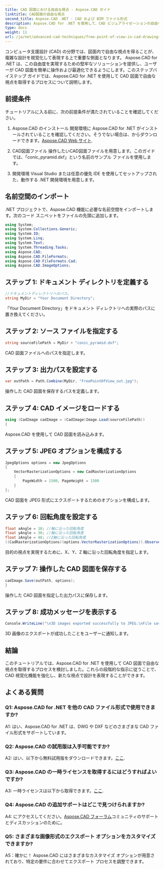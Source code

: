 ```yaml
---
title: CAD 図面における自由な視点 - Aspose.CAD ガイド
linktitle: CAD図面の自由な視点
second_title: Aspose.CAD .NET - CAD および BIM ファイル形式
description: Aspose.CAD for .NET を使用して、CAD ビジュアライゼーションの自由を体験してください。独自の視点を得るには、ステップバイステップのガイドに従ってください。
type: docs
weight: 11
url: /ja/net/advanced-cad-techniques/free-point-of-view-in-cad-drawings/
---
```

コンピュータ支援設計 (CAD) の分野では、図面内で自由な視点を得ることが、複雑な設計を視覚化して表現する上で重要な側面となります。 Aspose.CAD for .NET は、この自由度を実現するための堅牢なソリューションを提供し、ユーザーが CAD 図面を簡単に操作および最適化できるようにします。このステップバイステップ ガイドでは、Aspose.CAD for .NET を使用して CAD 図面で自由な視点を取得するプロセスについて説明します。

## 前提条件

チュートリアルに入る前に、次の前提条件が満たされていることを確認してください。

1. Aspose.CAD のインストール
開発環境に Aspose.CAD for .NET がインストールされていることを確認してください。そうでない場合は、からダウンロードできます。[Aspose.CAD Web サイト](https://releases.aspose.com/cad/net/).

2. CAD図面ファイル
操作したいCAD図面ファイルを用意します。このガイドでは、「conic_pyramid.dxf」という名前のサンプル ファイルを使用します。

3. 開発環境
Visual Studio または任意の優先 IDE を使用してセットアップされた、動作する .NET 開発環境を用意します。

## 名前空間のインポート

.NET プロジェクトで、Aspose.CAD 機能に必要な名前空間をインポートします。次のコード スニペットをファイルの先頭に追加します。

```csharp
using System;
using System.Collections.Generic;
using System.IO;
using System.Linq;
using System.Text;
using System.Threading.Tasks;
using Aspose.CAD;
using Aspose.CAD.FileFormats;
using Aspose.CAD.FileFormats.Cad;
using Aspose.CAD.ImageOptions;
```


## ステップ 1: ドキュメント ディレクトリを定義する

```csharp
//ドキュメントディレクトリへのパス。
string MyDir = "Your Document Directory";
```

「Your Document Directory」をドキュメント ディレクトリへの実際のパスに置き換えてください。

## ステップ 2: ソース ファイルを指定する

```csharp
string sourceFilePath = MyDir + "conic_pyramid.dxf";
```

CAD 図面ファイルへのパスを指定します。

## ステップ 3: 出力パスを設定する

```csharp
var outPath = Path.Combine(MyDir, "FreePointOfView_out.jpg");
```

操作した CAD 図面を保存するパスを定義します。

## ステップ 4: CAD イメージをロードする

```csharp
using (CadImage cadImage = (CadImage)Image.Load(sourceFilePath))
{
```

Aspose.CAD を使用して CAD 図面を読み込みます。

## ステップ 5: JPEG オプションを構成する

```csharp
JpegOptions options = new JpegOptions
{
    VectorRasterizationOptions = new CadRasterizationOptions
    {
        PageWidth = 1500, PageHeight = 1500
    }
};
```

CAD 図面を JPEG 形式にエクスポートするためのオプションを構成します。

## ステップ 6: 回転角度を設定する

```csharp
float xAngle = 10; //軸に沿った回転角度
float yAngle = 30; //軸に沿った回転角度
float zAngle = 40; //Z軸に沿った回転角度
((CadRasterizationOptions)(options.VectorRasterizationOptions)).ObserverPoint = new ObserverPoint(xAngle, yAngle, zAngle);
```

目的の視点を実現するために、X、Y、Z 軸に沿った回転角度を指定します。

## ステップ 7: 操作した CAD 図面を保存する

```csharp
cadImage.Save(outPath, options);
}
```

操作した CAD 図面を指定した出力パスに保存します。

## ステップ 8: 成功メッセージを表示する

```csharp
Console.WriteLine("\n3D images exported successfully to JPEG.\nFile saved at " + outPath);
```

3D 画像のエクスポートが成功したことをユーザーに通知します。

## 結論

このチュートリアルでは、Aspose.CAD for .NET を使用して CAD 図面で自由な視点を取得するプロセスを検討しました。これらの段階的な指示に従うことで、CAD 視覚化機能を強化し、新たな視点で設計を表現することができます。


## よくある質問

### Q1: Aspose.CAD for .NET を他の CAD ファイル形式で使用できますか?

A1: はい、Aspose.CAD for .NET は、DWG や DXF などのさまざまな CAD ファイル形式をサポートしています。

### Q2: Aspose.CAD の試用版は入手可能ですか?

 A2: はい、以下から無料試用版をダウンロードできます。[ここ](https://releases.aspose.com/).

### Q3: Aspose.CAD の一時ライセンスを取得するにはどうすればよいですか?

 A3: 一時ライセンスは以下から取得できます。[ここ](https://purchase.aspose.com/temporary-license/).

### Q4: Aspose.CAD の追加サポートはどこで見つけられますか?

 A4: にアクセスしてください。[Aspose.CAD フォーラム](https://forum.aspose.com/c/cad/19)コミュニティのサポートとディスカッションのために。

### Q5: さまざまな画像形式のエクスポート オプションをカスタマイズできますか?

A5：確かに！ Aspose.CAD にはさまざまなカスタマイズ オプションが用意されており、特定の要件に合わせてエクスポート プロセスを調整できます。